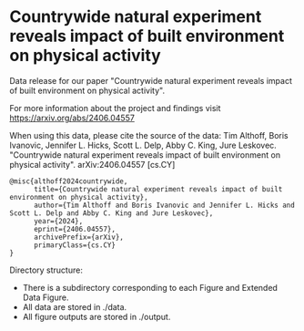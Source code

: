 # Countrywide natural experiment reveals impact of built environment on physical activity
Data release for our paper "Countrywide natural experiment reveals impact of built environment on physical activity".

For more information about the project and findings visit https://arxiv.org/abs/2406.04557

When using this data, please cite the source of the data:
Tim Althoff, Boris Ivanovic, Jennifer L. Hicks, Scott L. Delp, Abby C. King, Jure Leskovec. "Countrywide natural experiment reveals impact of built environment on physical activity". 	arXiv:2406.04557 [cs.CY]

```
@misc{althoff2024countrywide,
      title={Countrywide natural experiment reveals impact of built environment on physical activity}, 
      author={Tim Althoff and Boris Ivanovic and Jennifer L. Hicks and Scott L. Delp and Abby C. King and Jure Leskovec},
      year={2024},
      eprint={2406.04557},
      archivePrefix={arXiv},
      primaryClass={cs.CY}
}
```

Directory structure: 
- There is a subdirectory corresponding to each Figure and Extended Data Figure. 
- All data are stored in ./data.
- All figure outputs are stored in ./output.
